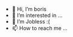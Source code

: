- 👋 Hi, I’m boris
- 👀 I’m interested in ...
- 🌱 I’m Jobless :(
- 📫 How to reach me ...


<!---
x99155/x99155 is a ✨ special ✨ repository because its `README.md` (this file) appears on your GitHub profile.
You can click the Preview link to take a look at your changes.
I’m currently working at ...
--->
